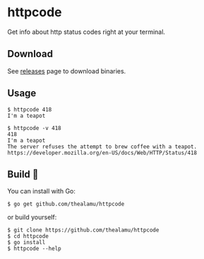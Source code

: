 # httpcode

Get info about http status codes right at your terminal.

## Download

See [releases](https://github.com/thealamu/httpcode/releases) page to download binaries.

## Usage

```shell
$ httpcode 418
I'm a teapot

$ httpcode -v 418
418
I'm a teapot
The server refuses the attempt to brew coffee with a teapot.
https://developer.mozilla.org/en-US/docs/Web/HTTP/Status/418
```

## Build :hammer:

You can install with Go:

```shell
$ go get github.com/thealamu/httpcode
```

or build yourself:

```shell
$ git clone https://github.com/thealamu/httpcode
$ cd httpcode
$ go install
$ httpcode --help
```

